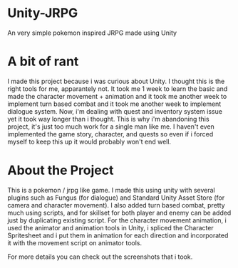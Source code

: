 # Unity-JRPG
An very simple pokemon inspired JRPG made using Unity

# A bit of rant
I made this project because i was curious about Unity. I thought this is the right tools for me, apparantely not. It took me 1 week to learn the basic and made the character movement + animation and it took me another week to implement turn based combat and it took me another week to implement dialogue system. Now, i'm dealing with quest and inventory system issue yet it took way longer than i thought. This is why i'm abandoning this project, it's just too much work for a single man like me. I haven't even implemented the game story, character, and quests so even if i forced myself to keep this up it would probably won't end well. 

# About the Project
This is a pokemon / jrpg like game. I made this using unity with several plugins such as Fungus (for dialogue) and Standard Unity Asset Store (for camera and character movement). I also added turn based combat, pretty much using scripts, and for skillset for both player and enemy can be added just by duplicating existing script. For the character movement animation, i used the animator and animation tools in Unity, i spliced the Character Spritesheet and i put them in animation for each direction and incorporated it with the movement script on animator tools.

For more details you can check out the screenshots that i took.
